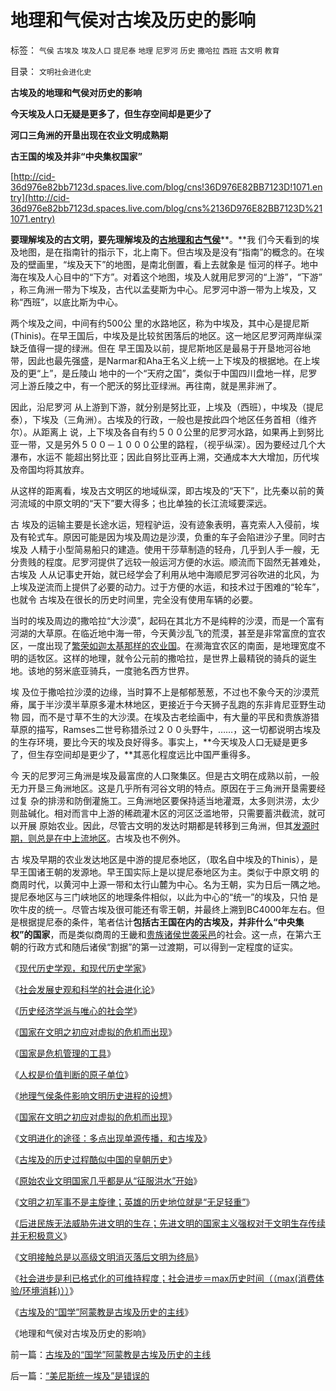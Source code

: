 # 地理和气侯对古埃及历史的影响

标签： `气侯` `古埃及` `埃及人口` `提尼泰` `地理` `尼罗河` `历史` `撒哈拉` `西班` `古文明` `教育` 

目录： `文明社会进化史`

**古埃及的地理和气侯对历史的影响**

**今天埃及人口无疑是更多了，但生存空间却是更少了**

**河口三角洲的开垦出现在农业文明成熟期**

**古王国的埃及并非“中央集权国家”**

[]()[]()

[http://cid-36d976e82bb7123d.spaces.live.com/blog/cns!36D976E82BB7123D!1071.entry](http://cid-36d976e82bb7123d.spaces.live.com/blog/cns%2136D976E82BB7123D%211071.entry)

**要理解埃及的古文明，要先理解埃及的**[**古地理和古气侯**](../../../2010/3/24/地理气侯条件影响文明历史进程的设想.md)**。**我
们今天看到的埃及地图，是在指南针的指示下，北上南下。但古埃及是没有“指南”的概念的。在埃及的壁画里，“埃及天下”的地图，是南北倒置，看上去就象是
恒河的样子。地中海在埃及人心目中的“下方”。对着这个地图，埃及人就用尼罗河的“上游”，“下游”
，称三角洲一带为下埃及，古代以孟斐斯为中心。尼罗河中游一带为上埃及，又称“西班”，以底比斯为中心。

两个埃及之间，中间有约500公
里的水路地区，称为中埃及，其中心是提尼斯(Thinis)。在早王国后，中埃及是比较贫困落后的地区。这一地区尼罗河两岸纵深缺乏值得一提的绿洲。但在
早王国及以前，提尼斯地区是最易于开垦地河谷地带，因此也最先强盛，是Narmar和Aha王名义上统一上下埃及的根据地。在上埃及的更“上”，是丘陵山
地中的一个“天府之国”，类似于中国四川盘地一样，尼罗河上游丘陵之中，有一个肥沃的努比亚绿洲。再往南，就是黑非洲了。

因此，沿尼罗河
从上游到下游，就分别是努比亚，上埃及（西班），中埃及（提尼泰），下埃及（三角洲）。古埃及的行政，一般也是按此四个地区任务首相（维齐尔）。从距离上
说，上下埃及各自有约５００公里的尼罗河水路，如果再上到努比亚一带，又是另外５００－１０００公里的路程，（视乎纵深）。因为要经过几个大瀑布，水运不
能超出努比亚；因此自努比亚再上溯，交通成本大大增加，历代埃及帝国均将其放弃。

从这样的距离看，埃及古文明区的地域纵深，即古埃及的“天下”，比先秦以前的黄河流域的中原文明的“天下”要大得多；也比单独的长江流域要深远。

古
埃及的运输主要是长途水运，短程驴运，没有迹象表明，喜克索人入侵前，埃及有轮式车。原因可能是因为埃及周边是沙漠，负重的车子会陷进沙子里。同时古埃及
人精于小型简易船只的建造。使用干莎草制造的轻舟，几乎到人手一艘，无分贵贱的程度。尼罗河提供了远较一般运河方便的水运。顺流而下固然无甚难处，古埃及
人从记事史开始，就已经学会了利用从地中海顺尼罗河谷吹进的北风，为上埃及逆流而上提供了必要的动力。过于方便的水运，和技术过于困难的“轮车”，也就令
古埃及在很长的历史时间里，完全没有使用车辆的必要。

当时的埃及周边的撒哈拉“大沙漠”，起码在其北方不是纯粹的沙漠，而是一个富有河湖的大草原。在临近地中海一带，今天黄沙乱飞的荒漠，甚至是非常富庶的宜农区，一度出现了[繁荣如迦太基那样的农业国](../../../2008/9/7/为什么统一地中海世界是罗马而不是迦太基.md)。在濒海宜农区的南面，是地理宽度不明的适牧区。这样的地理，就令公元前的撒哈拉，是世界上最精锐的骑兵的诞生地。该地的努米底亚骑兵，一度驰名西方世界。

埃
及位于撒哈拉沙漠的边缘，当时算不上是郁郁葱葱，不过也不象今天的沙漠荒瘠，属于半沙漠半草原多灌木林地区，更接近于今天狮子乱跑的东非肯尼亚野生动物
园，而不是寸草不生的大沙漠。在埃及古老绘画中，有大量的平民和贵族游猎草原的描写，Ramses二世号称猎杀过２００头野牛，……，这一切都说明古埃及
的生存环境，要比今天的埃及良好得多。事实上，**今天埃及人口无疑是更多了，但生存空间却是更少了，**其恶化程度远比中国严重得多。

今
天的尼罗河三角洲是埃及最富庶的人口聚集区。但是古文明在成熟以前，一般无力开垦三角洲地区。这是几乎所有河谷文明的特点。原因在于三角洲开垦需要经过复
杂的排涝和防倒灌施工。三角洲地区要保持适当地灌溉，太多则洪涝，太少则盐碱化。相对而言中上游的稀疏灌木区的河区泛滥地带，只需要蓄洪截流，就可以开展
原始农业。因此，尽管古文明的发达时期都是转移到三角洲，但其[发源时期，则总是在中上流地区](../../../2010/1/19/原始人类社会具有公有制和私有制的双重性.md)。古埃及也不例外。

古
埃及早期的农业发达地区是中游的提尼泰地区，（取名自中埃及的Thinis），是早王国诸王朝的发源地。早王国实际上是以提尼泰地区为主。类似于中原文明
的商周时代，以黄河中上源一带和太行山麓为中心。名为王朝，实为日后一隅之地。提尼泰地区与三门峡地区的地理条件相似，以此为中心的“统一”的埃及，只怕
是吹牛皮的统一。尽管古埃及很可能还有零王朝，并最终上溯到BC4000年左右。但是根据提尼泰的条件，笔者估计**包括古王国在内的古埃及，并非什么“中央集权”的国家**，而是类似商周的王畿和[贵族诸侯世袭采邑](../../../2010/3/2/封建社会的权力世袭.md)的社会。这一点，在第六王朝的行政方式和随后诸侯“割据”的第一过渡期，可以得到一定程度的证实。

《[现代历史学观，和现代历史学家](../../../2008/11/2/现代历史学观，和现代历史学家.md)》

《[社会发展史观和科学的社会进化论](../../../2009/4/29/社会发展史观和科学的社会进化论.md)》

《[历史经济学派与唯心的社会学](../../../2009/12/29/历史经济学派与唯心的社会学.md)》

《[国家在文明之初应对虚拟的危机而出现](../../../2010/2/9/国家在文明之初应对虚拟的危机而出现.md)》

《[国家是危机管理的工具](../../../2010/1/21/国家是危机管理的工具.md)》

《[人权是价值判断的原子单位](../../../2010/1/21/人权是价值判断的原子单位.md)》

《[地理气侯条件影响文明历史进程的设想](../../../2010/3/24/地理气侯条件影响文明历史进程的设想.md)》

《[国家在文明之初应对虚拟的危机而出现](../../../2010/2/9/国家在文明之初应对虚拟的危机而出现.md)》

《[文明进化的途径：多点出现单源传播，和古埃及](../../../2010/2/9/文明进化的途径：多点出现单源传播，和古埃及.md)》

《[古埃及的历史过程酷似中国的皇朝历史](../../../2010/4/5/古埃及历史酷似中国的皇朝历史.md)》

《[原始农业文明国家几乎都是从“征服洪水”开始](../../../2010/4/6/原始农业文明国家几乎都是从“征服洪水”开始.md)》

《[文明之初军事不是主旋律；英雄的历史地位就是“无足轻重”](http://blog.sina.com.cn/s/%E3%80%8A%E7%8E%B0%E4%BB%A3%E5%8E%86%E5%8F%B2%E5%AD%A6%E8%A7%82%EF%BC%8C%E5%92%8C%E7%8E%B0%E4%BB%A3%E5%8E%86%E5%8F%B2%E5%AD%A6%E5%AE%B6%E3%80%8B)》

《[后进民族无法威胁先进文明的生存；先进文明的国家主义强权对于文明生存传续并无积极意义](../../../2010/4/7/后进民族无法威胁先进文明的生存.md)》

《[文明接触总是以高级文明消灭落后文明为终局](../../../2010/4/7/文明接触总是以高级文明消灭落后文明为终局.md)》

《[社会进步是利已格式化的可维持程度；社会进步＝max历史时间（（max(消费体验/环境消耗)））](http://cid-36d976e82bb7123d.spaces.live.com/blog/cns%2136D976E82BB7123D%211067.entry)》

《[古埃及的“国学”阿蒙教是古埃及历史的主线](../../../2010/4/8/古埃及的“国学”阿蒙教是古埃及历史的主线.md)》

《地理和气侯对古埃及历史的影响》





前一篇：[古埃及的“国学”阿蒙教是古埃及历史的主线](../../../2010/4/8/古埃及的“国学”阿蒙教是古埃及历史的主线.md)

后一篇：[“美尼斯统一埃及”是错误的](../../../2010/4/9/“美尼斯统一埃及”是错误的.md)